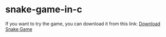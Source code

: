 # snake-game-in-c

If you want to try the game, you can download it from this link: [Download Snake Game](https://gom3a.itch.io/snake-game)
